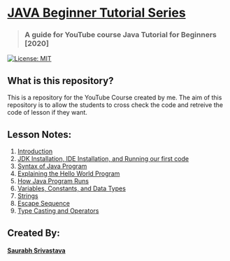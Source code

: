 # [JAVA Beginner Tutorial Series](https://github.com/vasudeveloper001/java_tutorial)
> ### A guide for YouTube course Java Tutorial for Beginners [2020]

[![License: MIT](https://img.shields.io/badge/License-MIT-yellow.svg)](https://opensource.org/licenses/MIT)

## What is this repository?
This is a repository for the YouTube Course created by me. The aim of this repository is to allow the students to cross check the code and retreive the code of lesson if they want.

## Lesson Notes:

1. [Introduction](./java_notes/1.introduction.md)
2. [JDK Installation, IDE Installation, and Running our first code](./java_notes/2.java_installation.md)
3. [Syntax of Java Program](./java_notes/3.syntax_of_java_program.md)
4. [Explaining the Hello World Program](./java_notes/4.explaining_hello_world_and_comments.md)
5. [How Java Program Runs](./java_notes/5.how_java_program_runs.md)
6. [Variables, Constants, and Data Types](./java_notes/6.variables_constants_and_data_types.md)
7. [Strings](./java_notes/7.strings.md)
8. [Escape Sequence](./java_notes/8.escape_sequence.md)
9. [Type Casting and Operators](./java_notes/9_type_casting_and_operators.md)

## Created By:
#### [Saurabh Srivastava](https://github.com/vasudeveloper001)